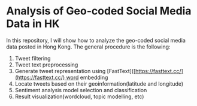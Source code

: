# Analysis of Geo-coded Social Media Data in HK

In this repository, I will show how to analyze the geo-coded social media data posted in Hong Kong. The general procedure is the following:

1. Tweet filtering 
2. Tweet text preprocessing 
3. Generate tweet representation using [FastText]([https://fasttext.cc/](https://fasttext.cc/) word embedding
4. Locate tweets based on their geoinformation(latitude and longitude)
5. Sentiment analysis model selection and classification
6. Result visualization(wordcloud, topic modelling, etc)
